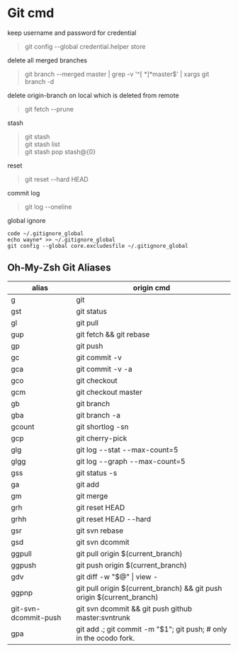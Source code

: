 # Git cmd

keep username and password for credential
>git config --global credential.helper store

delete all merged branches
>git branch --merged master | grep -v '^[ *]*master$' | xargs git branch -d

delete origin-branch on local which is deleted from remote
>git fetch --prune

stash
>git stash  
>git stash list  
>git stash pop stash@{0}

reset
>git reset --hard HEAD

commit log
>git log --oneline

global ignore
```
code ~/.gitignore_global
echo wayne* >> ~/.gitignore_global
git config --global core.excludesfile ~/.gitignore_global
```

## Oh-My-Zsh Git Aliases

|alias|origin cmd|
|-|-|
|g|git|
|gst|git status|
|gl|git pull|
|gup|git fetch && git rebase|
|gp|git push|
|gc|git commit -v|
|gca|git commit -v -a|
|gco|git checkout|
|gcm|git checkout master|
|gb|git branch|
|gba|git branch -a|
|gcount|git shortlog -sn|
|gcp|git cherry-pick|
|glg|git log --stat --max-count=5|
|glgg|git log --graph --max-count=5|
|gss|git status -s|
|ga|git add|
|gm|git merge|
|grh|git reset HEAD|
|grhh|git reset HEAD --hard|
|gsr|git svn rebase|
|gsd|git svn dcommit|
|ggpull|git pull origin $(current_branch)|
|ggpush|git push origin $(current_branch)|
|gdv|git diff -w "$@" \| view -|
|ggpnp|git pull origin \$(current_branch) && git push origin $(current_branch)|
|git-svn-dcommit-push|git svn dcommit && git push github master:svntrunk|
|gpa|git add .; git commit -m "$1"; git push; # only in the ocodo fork.|
